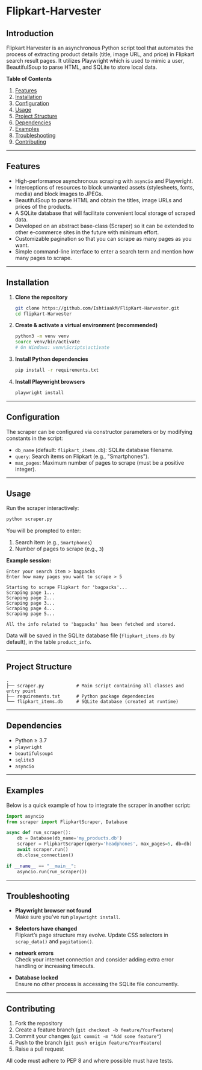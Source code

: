 # Flipkart-Harvester

## Introduction

Flipkart Harvester is an asynchronous Python script tool that automates the process of extracting product details (title, image URL, and price) in Flipkart search result pages. It utilizes Playwright which is used to mimic a user, BeautifulSoup to parse HTML, and SQLite to store local data.



**Table of Contents**

1. [Features](#features)
2. [Installation](#installation)
3. [Configuration](#configuration)
4. [Usage](#usage)
5. [Project Structure](#project-structure)
6. [Dependencies](#dependencies)
7. [Examples](#examples)
8. [Troubleshooting](#troubleshooting)
9. [Contributing](#contributing)
---

## Features

- High-performance asynchronous scraping with `asyncio` and Playwright.
- Interceptions of resources to block unwanted assets (stylesheets, fonts, media) and block images to JPEGs.
- BeautifulSoup to parse HTML and obtain the titles, image URLs and prices of the products.
- A SQLite database that will facilitate convenient local storage of scraped data.
- Developed on an abstract base-class (Scraper) so it can be extended to other e-commerce sites in the future with minimum effort.
- Customizable pagination so that you can scrape as many pages as you want.
- Simple command-line interface to enter a search term and mention how many pages to scrape.

---

## Installation

1. **Clone the repository**
   ```bash
   git clone https://github.com/IshtiaakM/FlipKart-Harvester.git
   cd flipkart-Harvester
   ```

2. **Create & activate a virtual environment (recommended)**  
   ```bash
   python3 -m venv venv
   source venv/bin/activate
   # On Windows: venv\Scripts\activate
   ```

3. **Install Python dependencies**  
   ```bash
   pip install -r requirements.txt
   ```

4. **Install Playwright browsers**  
   ```bash
   playwright install
   ```

---

## Configuration

The scraper can be configured via constructor parameters or by modifying constants in the script:

- `db_name` (default: `flipkart_items.db`): SQLite database filename.
- `query`: Search items on Flipkart (e.g., "Smartphones").
- `max_pages`: Maximum number of pages to scrape (must be a positive integer).

---

## Usage

Run the scraper interactively:

```bash
python scraper.py
```

You will be prompted to enter:

1. Search item (e.g., `Smartphones`)
2. Number of pages to scrape (e.g., `3`)

**Example session:**

```
Enter your search item > bagpacks
Enter how many pages you want to scrape > 5

Starting to scrape Flipkart for 'bagpacks'...
Scraping page 1...
Scraping page 2...
Scraping page 3...
Scraping page 4...
Scraping page 5...

All the info related to 'bagpacks' has been fetched and stored.

```

Data will be saved in the SQLite database file (`flipkart_items.db` by default), in the table `product_info`.

---

## Project Structure

```
.
├── scraper.py            # Main script containing all classes and entry point
├── requirements.txt      # Python package dependencies
└── flipkart_items.db     # SQLite database (created at runtime)
```

---

## Dependencies

- Python ≥ 3.7
- `playwright`
- `beautifulsoup4`
- `sqlite3`
- `asyncio`
  
---

## Examples

Below is a quick example of how to integrate the scraper in another script:

```python
import asyncio
from scraper import FlipkartScraper, Database

async def run_scraper():
    db = Database(db_name='my_products.db')
    scraper = FlipkartScraper(query='headphones', max_pages=5, db=db)
    await scraper.run()
    db.close_connection()

if __name__ == "__main__":
    asyncio.run(run_scraper())
```

---

## Troubleshooting

- **Playwright browser not found**  
  Make sure you’ve run `playwright install`.

- **Selectors have changed**  
  Flipkart’s page structure may evolve. Update CSS selectors in `scrap_data()` and `pagitation()`.

- **network errors**  
  Check your internet connection and consider adding extra error handling or increasing timeouts.

- **Database locked**  
  Ensure no other process is accessing the SQLite file concurrently.

---

## Contributing

1. Fork the repository
2. Create a feature branch (`git checkout -b feature/YourFeature`)
3. Commit your changes (`git commit -m "Add some feature"`)
4. Push to the branch (`git push origin feature/YourFeature`)
5. Raise a pull request

All code must adhere to PEP 8 and where possible must have tests.
